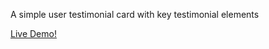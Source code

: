 A simple user testimonial card with key testimonial elements

[Live Demo!](https://xinyuliu5566.github.io/Testimonial-Card/)
